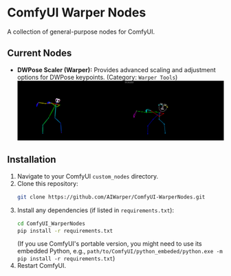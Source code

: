 # ComfyUI Warper Nodes

A collection of general-purpose nodes for ComfyUI.

## Current Nodes

*   **DWPose Scaler (Warper):** Provides advanced scaling and adjustment options for DWPose keypoints. (Category: `Warper Tools`)
    ![DWPose Scaler Example Image](assets/images/DWScaler.jpg)

## Installation

1.  Navigate to your ComfyUI `custom_nodes` directory.
2.  Clone this repository:
    ```bash
    git clone https://github.com/AIWarper/ComfyUI-WarperNodes.git
    ```
3.  Install any dependencies (if listed in `requirements.txt`):
    ```bash
    cd ComfyUI_WarperNodes
    pip install -r requirements.txt
    ```
    (If you use ComfyUI's portable version, you might need to use its embedded Python, e.g., `path/to/ComfyUI/python_embeded/python.exe -m pip install -r requirements.txt`)
4.  Restart ComfyUI.